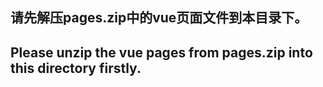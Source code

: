 ## 请先解压pages.zip中的vue页面文件到本目录下。

## Please unzip the vue pages from pages.zip into this directory firstly.